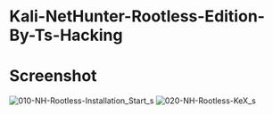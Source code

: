 # Kali-NetHunter-Rootless-Edition-By-Ts-Hacking



# Screenshot
![010-NH-Rootless-Installation_Start_s](https://user-images.githubusercontent.com/68728063/201046047-9f01eb2a-f61e-498e-a2f2-8305be121f8b.png)
![020-NH-Rootless-KeX_s](https://user-images.githubusercontent.com/68728063/201046057-61c8a5c2-bc84-419c-9fc7-57f9256ff9dd.png)
